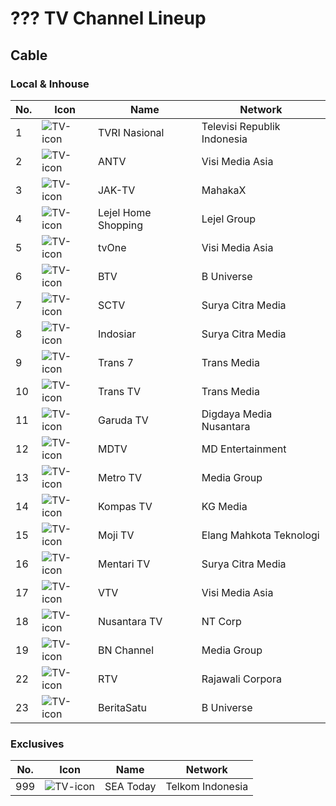 # ??? TV Channel Lineup
## Cable
### Local & Inhouse
No. | Icon | Name | Network
-- | -- | -- | --
1 | ![TV-icon](https://github.com/user-attachments/assets/0d3e3170-d7e8-420a-be43-bcaa016cb2be) | TVRI Nasional | Televisi Republik Indonesia
2 | ![TV-icon](https://github.com/user-attachments/assets/0d3e3170-d7e8-420a-be43-bcaa016cb2be) | ANTV | Visi Media Asia
3 | ![TV-icon](https://github.com/user-attachments/assets/0d3e3170-d7e8-420a-be43-bcaa016cb2be) | JAK-TV | MahakaX
4 | ![TV-icon](https://github.com/user-attachments/assets/0d3e3170-d7e8-420a-be43-bcaa016cb2be) | Lejel Home Shopping | Lejel Group
5 | ![TV-icon](https://github.com/user-attachments/assets/0d3e3170-d7e8-420a-be43-bcaa016cb2be) | tvOne | Visi Media Asia
6 | ![TV-icon](https://github.com/user-attachments/assets/0d3e3170-d7e8-420a-be43-bcaa016cb2be) | BTV | B Universe
7 | ![TV-icon](https://github.com/user-attachments/assets/0d3e3170-d7e8-420a-be43-bcaa016cb2be) | SCTV | Surya Citra Media
8 | ![TV-icon](https://github.com/user-attachments/assets/0d3e3170-d7e8-420a-be43-bcaa016cb2be) | Indosiar | Surya Citra Media
9 | ![TV-icon](https://github.com/user-attachments/assets/0d3e3170-d7e8-420a-be43-bcaa016cb2be) | Trans 7 | Trans Media
10 | ![TV-icon](https://github.com/user-attachments/assets/0d3e3170-d7e8-420a-be43-bcaa016cb2be) | Trans TV | Trans Media
11 | ![TV-icon](https://github.com/user-attachments/assets/0d3e3170-d7e8-420a-be43-bcaa016cb2be) | Garuda TV | Digdaya Media Nusantara
12 | ![TV-icon](https://github.com/user-attachments/assets/0d3e3170-d7e8-420a-be43-bcaa016cb2be) | MDTV | MD Entertainment
13 | ![TV-icon](https://github.com/user-attachments/assets/0d3e3170-d7e8-420a-be43-bcaa016cb2be) | Metro TV | Media Group
14 | ![TV-icon](https://github.com/user-attachments/assets/0d3e3170-d7e8-420a-be43-bcaa016cb2be) | Kompas TV | KG Media
15 | ![TV-icon](https://github.com/user-attachments/assets/0d3e3170-d7e8-420a-be43-bcaa016cb2be) | Moji TV | Elang Mahkota Teknologi
16 | ![TV-icon](https://github.com/user-attachments/assets/0d3e3170-d7e8-420a-be43-bcaa016cb2be) | Mentari TV | Surya Citra Media
17 | ![TV-icon](https://github.com/user-attachments/assets/0d3e3170-d7e8-420a-be43-bcaa016cb2be) | VTV | Visi Media Asia
18 | ![TV-icon](https://github.com/user-attachments/assets/0d3e3170-d7e8-420a-be43-bcaa016cb2be) | Nusantara TV | NT Corp
19 | ![TV-icon](https://github.com/user-attachments/assets/0d3e3170-d7e8-420a-be43-bcaa016cb2be) | BN Channel | Media Group
22 | ![TV-icon](https://github.com/user-attachments/assets/0d3e3170-d7e8-420a-be43-bcaa016cb2be) | RTV | Rajawali Corpora
23 | ![TV-icon](https://github.com/user-attachments/assets/0d3e3170-d7e8-420a-be43-bcaa016cb2be) | BeritaSatu | B Universe
### Exclusives
No. | Icon | Name | Network
-- | -- | -- | --
999 | ![TV-icon](https://github.com/user-attachments/assets/0d3e3170-d7e8-420a-be43-bcaa016cb2be) | SEA Today | Telkom Indonesia
